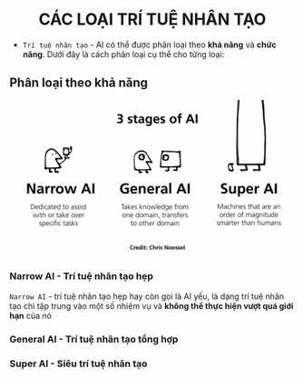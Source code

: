 # <center>CÁC LOẠI TRÍ TUỆ NHÂN TẠO</center>

* `Trí tuệ nhân tạo` - AI có thể được phân loại theo **khả năng** và **chức năng**. Dưới đây là cách phân loại cụ thể cho từng loại:

## Phân loại theo khả năng

![3 stages of AI](/Asset/Image/3-stages-of-AI.png)

### Narrow AI - Trí tuệ nhân tạo hẹp

`Narrow AI` - trí tuệ nhân tạo hẹp hay còn gọi là AI yếu, là dạng trí tuệ nhân tạo chỉ tập trung vào một số nhiệm vụ và **không thể thực hiện vượt quá giới hạn** của nó



### General AI - Trí tuệ nhân tạo tổng hợp

### Super AI - Siêu trí tuệ nhân tạo

